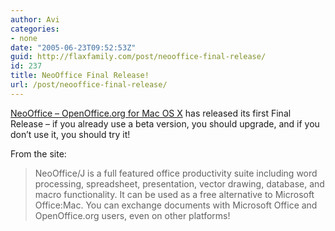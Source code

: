 ```yaml
---
author: Avi
categories:
- none
date: "2005-06-23T09:52:53Z"
guid: http://flaxfamily.com/post/neooffice-final-release/
id: 237
title: NeoOffice Final Release!
url: /post/neooffice-final-release/
---
```

[NeoOffice &#8211; OpenOffice.org for Mac OS X](http://www.neooffice.org/) has released its first Final Release &#8211; if you already use a beta version, you should upgrade, and if you don&#8217;t use it, you should try it!

From the site:

> NeoOffice/J is a full featured office productivity suite including word processing, spreadsheet, presentation, vector drawing, database, and macro functionality. It can be used as a free alternative to Microsoft Office:Mac. You can exchange documents with Microsoft Office and OpenOffice.org users, even on other platforms!
